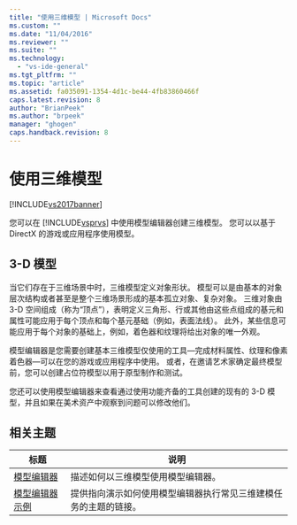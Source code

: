 ```yaml
---
title: "使用三维模型 | Microsoft Docs"
ms.custom: ""
ms.date: "11/04/2016"
ms.reviewer: ""
ms.suite: ""
ms.technology: 
  - "vs-ide-general"
ms.tgt_pltfrm: ""
ms.topic: "article"
ms.assetid: fa035091-1354-4d1c-be44-4fb83860466f
caps.latest.revision: 8
author: "BrianPeek"
ms.author: "brpeek"
manager: "ghogen"
caps.handback.revision: 8
---
```

# 使用三维模型
[!INCLUDE[vs2017banner](../code-quality/includes/vs2017banner.md)]

您可以在 [!INCLUDE[vsprvs](../code-quality/includes/vsprvs_md.md)] 中使用模型编辑器创建三维模型。  您可以以基于 DirectX 的游戏或应用程序使用模型。  
  
## 3\-D 模型  
 当它们存在于三维场景中时，三维模型定义对象形状。  模型可以是由基本的对象层次结构或者甚至是整个三维场景形成的基本孤立对象、复杂对象。  三维对象由 3\-D 空间组成（称为“顶点”），表明定义三角形、行或其他由这些点组成的基元和属性可能应用于每个顶点和每个基元基础（例如，表面法线）。  此外，某些信息可能应用于每个对象的基础上，例如，着色器和纹理将给出对象的唯一外观。  
  
 模型编辑器是您需要创建基本三维模型仅使用的工具—完成材料属性、纹理和像素着色器—可以在您的游戏或应用程序中使用。  或者，在邀请艺术家确定最终模型前，您可以创建占位符模型以用于原型制作和测试。  
  
 您还可以使用模型编辑器来查看通过使用功能齐备的工具创建的现有的 3\-D 模型，并且如果在美术资产中观察到问题可以修改他们。  
  
## 相关主题  
  
|标题|说明|  
|--------|--------|  
|[模型编辑器](../designers/model-editor.md)|描述如何以三维模型使用模型编辑器。|  
|[模型编辑器示例](../designers/model-editor-examples.md)|提供指向演示如何使用模型编辑器执行常见三维建模任务的主题的链接。|